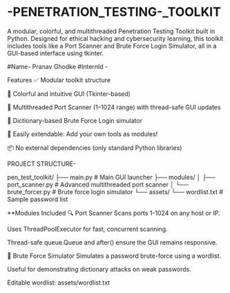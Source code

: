 # -PENETRATION_TESTING-_TOOLKIT
A modular, colorful, and multithreaded Penetration Testing Toolkit built in Python. Designed for ethical hacking and cybersecurity learning, this toolkit includes tools like a Port Scanner and Brute Force Login Simulator, all in a GUI-based interface using tkinter.

#Name- Pranav Ghodke
#InternId - 

Features
✅ Modular toolkit structure

🌈 Colorful and intuitive GUI (Tkinter-based)

🚀 Multithreaded Port Scanner (1–1024 range) with thread-safe GUI updates

🔐 Dictionary-based Brute Force Login simulator

🧱 Easily extendable: Add your own tools as modules!

📦 No external dependencies (only standard Python libraries)

PROJECT STRUCTURE-

pen_test_toolkit/
├── main.py                  # Main GUI launcher
├── modules/
│   ├── port_scanner.py      # Advanced multithreaded port scanner
│   └── brute_forcer.py      # Brute force login simulator
└── assets/
    └── wordlist.txt         # Sample password list
 
 **Modules Included
🔍 Port Scanner
  Scans ports 1-1024 on any host or IP.

  Uses ThreadPoolExecutor for fast, concurrent scanning.

  Thread-safe queue.Queue and after() ensure the GUI remains responsive.

🔐 Brute Force Simulator
  Simulates a password brute-force using a wordlist.

  Useful for demonstrating dictionary attacks on weak passwords.

  Editable wordlist: assets/wordlist.txt

